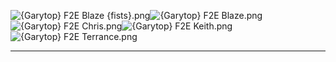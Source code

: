 ![{Garytop} F2E Blaze {fists}.png](https://raw.githubusercontent.com/Klokinator/FE-Repo/main/Portrait%20Repository/Spriting%20Community%20OC's%20(Grouped%20by%20Artist)/Garytop/%7BGarytop%7D%20F2E%20Blaze%20(fists).png "{Garytop} F2E Blaze {fists}.png")![{Garytop} F2E Blaze.png](https://raw.githubusercontent.com/Klokinator/FE-Repo/main/Portrait%20Repository/Spriting%20Community%20OC's%20(Grouped%20by%20Artist)/Garytop/%7BGarytop%7D%20F2E%20Blaze.png "{Garytop} F2E Blaze.png")![{Garytop} F2E Chris.png](https://raw.githubusercontent.com/Klokinator/FE-Repo/main/Portrait%20Repository/Spriting%20Community%20OC's%20(Grouped%20by%20Artist)/Garytop/%7BGarytop%7D%20F2E%20Chris.png "{Garytop} F2E Chris.png")![{Garytop} F2E Keith.png](https://raw.githubusercontent.com/Klokinator/FE-Repo/main/Portrait%20Repository/Spriting%20Community%20OC's%20(Grouped%20by%20Artist)/Garytop/%7BGarytop%7D%20F2E%20Keith.png "{Garytop} F2E Keith.png")![{Garytop} F2E Terrance.png](https://raw.githubusercontent.com/Klokinator/FE-Repo/main/Portrait%20Repository/Spriting%20Community%20OC's%20(Grouped%20by%20Artist)/Garytop/%7BGarytop%7D%20F2E%20Terrance.png "{Garytop} F2E Terrance.png")



----


